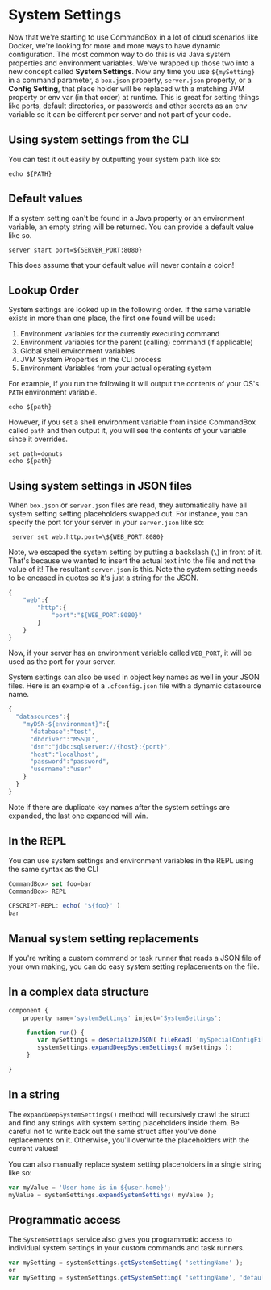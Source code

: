 # System Settings

Now that we're starting to use CommandBox in a lot of cloud scenarios like Docker, we're looking for more and more ways to have dynamic configuration. The most common way to do this is via Java system properties and environment variables. We've wrapped up those two into a new concept called **System Settings**. Now any time you use `${mySetting}` in a command parameter, a `box.json` property, `server.json` property, or a **Config Setting**, that place holder will be replaced with a matching JVM property or env var \(in that order\) at runtime. This is great for setting things like ports, default directories, or passwords and other secrets as an env variable so it can be different per server and not part of your code.

## Using system settings from the CLI

You can test it out easily by outputting your system path like so:

```text
echo ${PATH}
```

## Default values

If a system setting can't be found in a Java property or an environment variable, an empty string will be returned. You can provide a default value like so.

```text
server start port=${SERVER_PORT:8080}
```

This does assume that your default value will never contain a colon!

## Lookup Order

System settings are looked up in the following order. If the same variable exists in more than one place, the first one found will be used:

1. Environment variables for the currently executing command
2. Environment variables for the parent \(calling\) command \(if applicable\)
3. Global shell environment variables
4. JVM System Properties in the CLI process
5. Environment Variables from your actual operating system

For example, if you run the following it will output the contents of your OS's `PATH` environment variable.

```text
echo ${path}
```

However, if you set a shell environment variable from inside CommandBox called `path` and then output it, you will see the contents of your variable since it overrides.

```text
set path=donuts
echo ${path}
```

## Using system settings in JSON files

When `box.json` or `server.json` files are read, they automatically have all system setting setting placeholders swapped out. For instance, you can specify the port for your server in your `server.json` like so:

```text
 server set web.http.port=\${WEB_PORT:8080}
```

Note, we escaped the system setting by putting a backslash \(`\`\) in front of it. That's because we wanted to insert the actual text into the file and not the value of it! The resultant `server.json` is this. Note the system setting needs to be encased in quotes so it's just a string for the JSON.

```javascript
{
    "web":{
        "http":{
            "port":"${WEB_PORT:8080}"
        }
    }
}
```

Now, if your server has an environment variable called `WEB_PORT`, it will be used as the port for your server.

System settings can also be used in object key names as well in your JSON files. Here is an example of a `.cfconfig.json` file with a dynamic datasource name.

```javascript
{
  "datasources":{
    "myDSN-${environment}":{
      "database":"test",
      "dbdriver":"MSSQL",
      "dsn":"jdbc:sqlserver://{host}:{port}",
      "host":"localhost",
      "password":"password",
      "username":"user"
    }
  }
}
```

Note if there are duplicate key names after the system settings are expanded, the last one expanded will win.

## In the REPL

You can use system settings and environment variables in the REPL using the same syntax as the CLI

```javascript
CommandBox> set foo=bar
CommandBox> REPL

CFSCRIPT-REPL: echo( '${foo}' )
bar
```

## Manual system setting replacements

If you're writing a custom command or task runner that reads a JSON file of your own making, you can do easy system setting replacements on the file.

## In a complex data structure

```javascript
component {
    property name='systemSettings' inject='SystemSettings';

     function run() {
        var mySettings = deserializeJSON( fileRead( 'mySpecialConfigFile.json' ) );
        systemSettings.expandDeepSystemSettings( mySettings );
     }

}
```

## In a string

The `expandDeepSystemSettings()` method will recursively crawl the struct and find any strings with system setting placeholders inside them. Be careful not to write back out the same struct after you've done replacements on it. Otherwise, you'll overwrite the placeholders with the current values!

You can also manually replace system setting placeholders in a single string like so:

```javascript
var myValue = 'User home is in ${user.home}';
myValue = systemSettings.expandSystemSettings( myValue );
```

## Programmatic access

The `SystemSettings` service also gives you programmatic access to individual system settings in your custom commands and task runners.

```javascript
var mySetting = systemSettings.getSystemSetting( 'settingName' );
or
var mySetting = systemSettings.getSystemSetting( 'settingName', 'defaultValue' );
```

